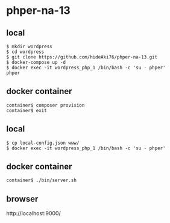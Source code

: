 # phper-na-13

## local
    $ mkdir wordpress
    $ cd wordpress
    $ git clone https://github.com/hideAki76/phper-na-13.git
    $ docker-compose up -d
    $ docker exec -it wordpress_php_1 /bin/bash -c 'su - phper'
    phper

## docker container
    container$ composer provision
    container$ exit
## local
    $ cp local-config.json www/
    $ docker exec -it wordpress_php_1 /bin/bash -c 'su - phper'

## docker container
    container$ ./bin/server.sh

## browser
http://localhost:9000/
